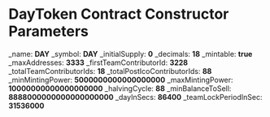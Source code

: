 # DayToken Contract Constructor Parameters

_name: **DAY**
_symbol: **DAY**
_initialSupply: **0**
_decimals: **18**
_mintable: **true**
_maxAddresses: **3333**
_firstTeamContributorId: **3228**
_totalTeamContributorIds: **18**
_totalPostIcoContributorIds: **88**
_minMintingPower: **5000000000000000000**
_maxMintingPower: **10000000000000000000**
_halvingCycle: **88**
_minBalanceToSell: **8888000000000000000000**
_dayInSecs: **86400**
_teamLockPeriodInSec: **31536000**